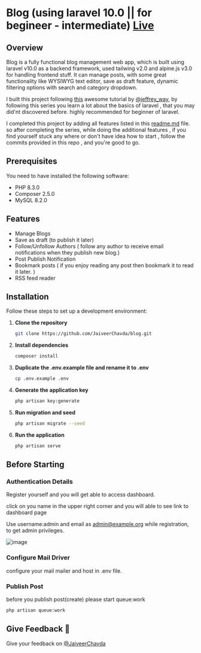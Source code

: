 # Blog (using laravel 10.0 || for begineer - intermediate) [Live](http://blog.gocoding.in)

## Overview 

Blog is a fully functional blog management web app, which is built using laravel v10.0 as a backend framework, used tailwing v2.0 and alpine.js v3.0 for handling frontend stuff.
It can manage posts, with some great functionality like WYSIWYG text editor, save as draft feature, dynamic filtering options with search and category dropdown.

I built this project following [this](https://laracasts.com/series/laravel-8-from-scratch) awesome tutorial by [@jeffrey_way](https://twitter.com/jeffrey_way), by following this series you learn a lot about the basics of laravel , that you may did'nt discovered before. highly recommended for beginner of laravel.

I completed this project by adding all features listed in this [readme.md](https://github.com/JeffreyWay/Laravel-From-Scratch-Blog-Project?tab=readme-ov-file#further-ideas) file.
so after completing the series, while doing the additional features , if you find yourself stuck any where or don't have idea how to start , follow the commits provided in this repo , and you're good to go.  

## Prerequisites

You need to have installed the following software:

- PHP 8.3.0
- Composer 2.5.0
- MySQL 8.2.0

## Features

- Manage Blogs
- Save as draft (to publish it later)
- Follow/Unfollow Authors ( follow any author to receive email notifications when they publish new blog.) 
- Post Publish Notification
- Bookmark posts ( if you enjoy reading any post then bookmark it to read it later. )
- RSS feed reader

## Installation 

Follow these steps to set up a development environment:

1. **Clone the repository**

    ```bash
    git clone https://github.com/JaiveerChavda/blog.git
    ```

2. **Install dependencies**

    ```bash
    composer install
    ```

3. **Duplicate the .env.example file and rename it to .env**

    ```bash
    cp .env.example .env
    ```

4. **Generate the application key**

    ```bash
    php artisan key:generate
    ```

5. **Run migration and seed**

    ```bash
    php artisan migrate --seed
    ```

6. **Run the application**

    ```bash
    php artisan serve
    ```
## Before Starting

### Authentication Details

Register yourself and you will get able to access dashboard.  

click on you name in the upper right corner and you will able to see link to dashboard page  

Use username:admin  and email as admin@example.org while registration, to get admin privileges.  

![image](https://github.com/JaiveerChavda/blog/assets/108678186/db5dd5e6-9dd0-46f4-aeb8-ae607f6c5fe7)

### Configure Mail Driver

configure your mail mailer and host in .env file.

### Publish Post

before you publish post(create) please start queue:work  


```bash
php artisan queue:work
```

## Give Feedback 💬

Give your feedback on [@JaiveerChavda](https://x.com/JaiveerChavda)



 
